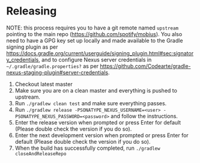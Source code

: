 Releasing
========

NOTE: this process requires you to have a git remote named `upstream` pointing to the main repo (https://github.com/spotify/mobius). 
You also need to have a GPG key set up locally and made available to the Gradle
signing plugin as per https://docs.gradle.org/current/userguide/signing_plugin.html#sec:signatory_credentials,
and to configure Nexus server credentials in `~/.gradle/gradle.properties?` as per
https://github.com/Codearte/gradle-nexus-staging-plugin#server-credentials.

 1. Checkout latest master
 1. Make sure you are on a clean master and everything is pushed to upstream.
 1. Run `./gradlew clean test` and make sure everything passes.
 1. Run `./gradlew release -PSONATYPE_NEXUS_USERNAME=<user> -PSONATYPE_NEXUS_PASSWORD=<password>`
    and follow the instructions.
 1. Enter the release version when prompted or press Enter for default (Please double check the version if you do so).
 1. Enter the next development version when prompted or press Enter for default (Please double check the version if you do so).
 1. When the build has successfully completed, run `./gradlew closeAndReleaseRepo`
